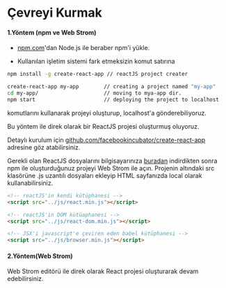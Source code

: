 # Çevreyi Kurmak

#### 1.Yöntem \(npm ve Web Strom\)

* [npm.com](https://www.gitbook.com/book/enemymerch/test/edit#)'dan Node.js ile beraber npm'i yükle.

* Kullanılan işletim sistemi fark etmeksizin komut satırına

```bash
npm install -g create-react-app // reactJS project creater

create-react-app my-app        // creating a project named "my-app"
cd my-app/                     // moving to mya-app dir.
npm start                      // deploying the project to localhost
```

komutlarını  kullanarak projeyi oluşturup, localhost'a gönderebiliyoruz.

Bu yöntem ile direk olarak bir ReactJS projesi oluşturmuş oluyoruz.

Detaylı kurulum için [ github.com/facebookincubator/create-react-app](https://github.com/facebookincubator/create-react-app) adresine göz atabilirsiniz.



Gerekli olan ReactJS dosyalarını bilgisayarınıza [buradan](https://www.gitbook.com/book/enemymerch/reactjs-tutorial/edit#) indirdikten sonra npm ile oluşturduğunuz projeyi Web Strom ile açın. Projenin altındaki src klasörüne .js uzantılı dosyaları ekleyip HTML sayfanızda local olarak kullanabilirsiniz.

```html
<!-- reactJS'in kendi kütüphanesi -->
<script src="../js/react.min.js"></script>
```

```html
<!-- reactJS'in DOM kütüaphanesi -->
<script src="../js/react-dom.min.js"></script>
```

```html
<!-- JSX'i javascript'e çeviren eden babel kütüphanesi -->
<script src="../js/browser.min.js"></script>
```

#### 

#### 2.Yöntem\(Web Strom\)

Web Strom editörü ile direk olarak React projesi oluşturarak devam edebilirsiniz.



